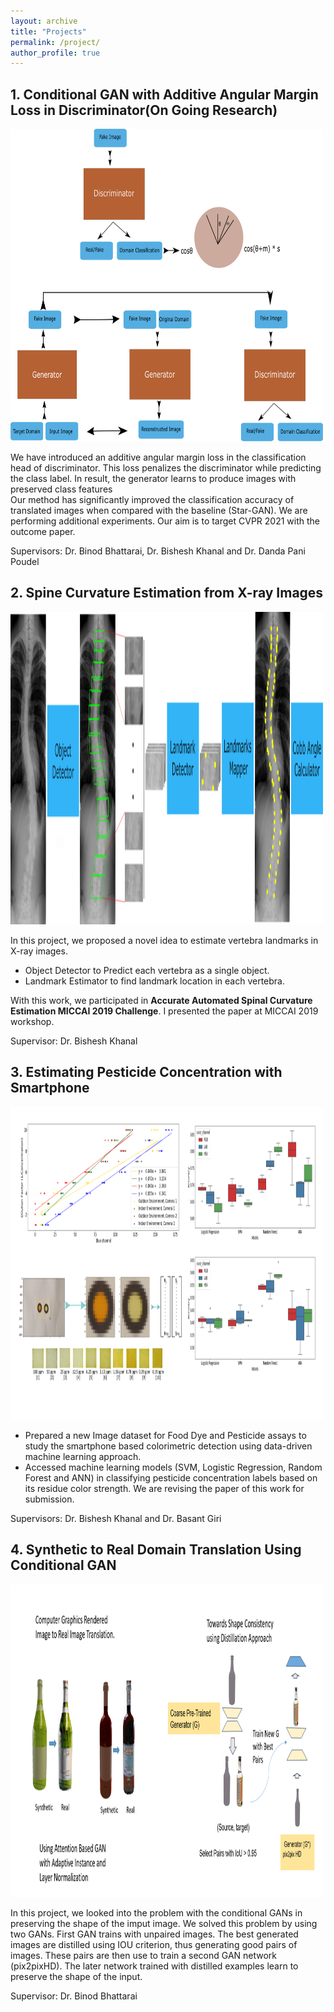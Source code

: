 ```yaml
---
layout: archive
title: "Projects"
permalink: /project/
author_profile: true
---
```


## 1. Conditional GAN with Additive Angular Margin Loss in Discriminator(On Going Research) ##

<img src="/images/AAM-GAN.png" width="500" height="500"/>

We have introduced an additive angular margin loss in the classification head of discriminator. 
This loss penalizes the discriminator while predicting the class label. In result, the generator learns to produce images with preserved class features   
Our method has significantly improved the classification accuracy of translated images when compared with the baseline (Star-GAN).
We are performing additional experiments. Our aim is to target CVPR 2021 with the outcome paper.

Supervisors: Dr. Binod Bhattarai, Dr. Bishesh Khanal and Dr. Danda Pani Poudel

## 2. Spine Curvature Estimation from X-ray Images  ##

<img src="/images/spine.png" width="500" height="500"/>

In this project, we proposed a novel idea to estimate vertebra landmarks in X-ray images.
- Object Detector to Predict each vertebra as a single object.
- Landmark Estimator to find landmark location in each vertebra.

With this work, we participated in **Accurate Automated Spinal Curvature Estimation MICCAI 2019 Challenge**. I presented the paper at MICCAI 2019 workshop.

Supervisor: Dr. Bishesh Khanal
  


## 3. Estimating Pesticide Concentration with Smartphone  ##

<img src="/images/pesticide.png" width="500" height="500"/>

- Prepared a new Image dataset for Food Dye and Pesticide assays to study the smartphone based colorimetric detection using data-driven machine learning approach.
- Accessed machine learning models (SVM, Logistic Regression, Random Forest and ANN) in classifying pesticide concentration labels based on its residue color strength.
We are revising the paper of this work for submission.

Supervisors: Dr. Bishesh Khanal and Dr. Basant Giri

## 4. Synthetic to Real Domain Translation Using Conditional GAN  ##

<img src="/images/gan.png" width="500" height="500"/>

In this project, we looked into the problem with the conditional GANs in preserving the shape of the imput image. We solved this problem by using two GANs. 
First GAN trains with unpaired images. The best generated images are distilled using IOU criterion, thus generating good pairs of images. These pairs are then use 
to train a second GAN network (pix2pixHD). The later network trained with distilled examples learn to preserve the shape of the input.

Supervisor: Dr. Binod Bhattarai 
